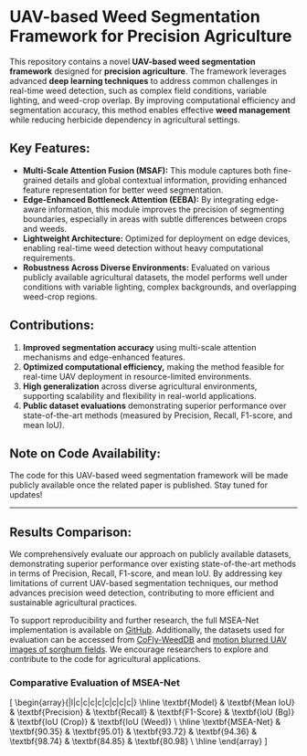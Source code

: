 

# UAV-based Weed Segmentation Framework for Precision Agriculture

This repository contains a novel **UAV-based weed segmentation framework** designed for **precision agriculture**. The framework leverages advanced **deep learning techniques** to address common challenges in real-time weed detection, such as complex field conditions, variable lighting, and weed-crop overlap. By improving computational efficiency and segmentation accuracy, this method enables effective **weed management** while reducing herbicide dependency in agricultural settings.

## Key Features:
- **Multi-Scale Attention Fusion (MSAF):** This module captures both fine-grained details and global contextual information, providing enhanced feature representation for better weed segmentation.
- **Edge-Enhanced Bottleneck Attention (EEBA):** By integrating edge-aware information, this module improves the precision of segmenting boundaries, especially in areas with subtle differences between crops and weeds.
- **Lightweight Architecture:** Optimized for deployment on edge devices, enabling real-time weed detection without heavy computational requirements.
- **Robustness Across Diverse Environments:** Evaluated on various publicly available agricultural datasets, the model performs well under conditions with variable lighting, complex backgrounds, and overlapping weed-crop regions.

## Contributions:
1. **Improved segmentation accuracy** using multi-scale attention mechanisms and edge-enhanced features.
2. **Optimized computational efficiency,** making the method feasible for real-time UAV deployment in resource-limited environments.
3. **High generalization** across diverse agricultural environments, supporting scalability and flexibility in real-world applications.
4. **Public dataset evaluations** demonstrating superior performance over state-of-the-art methods (measured by Precision, Recall, F1-score, and mean IoU).

## Note on Code Availability:
The code for this UAV-based weed segmentation framework will be made publicly available once the related paper is published. Stay tuned for updates!

---

## Results Comparison:

We comprehensively evaluate our approach on publicly available datasets, demonstrating superior performance over existing state-of-the-art methods in terms of Precision, Recall, F1-score, and mean IoU. By addressing key limitations of current UAV-based segmentation techniques, our method advances precision weed detection, contributing to more efficient and sustainable agricultural practices.

To support reproducibility and further research, the full MSEA-Net implementation is available on [GitHub](https://github.com/AkramSyed002/MSEA_Net). Additionally, the datasets used for evaluation can be accessed from [CoFly-WeedDB](https://github.com/CoFly-Project/CoFly-WeedDB) and [motion blurred UAV images of sorghum fields](https://data.mendeley.com/datasets/4hh45vkp38/5). We encourage researchers to explore and contribute to the code for agricultural applications.



###  **Comparative Evaluation of MSEA-Net**

\[
\begin{array}{|l|c|c|c|c|c|c|c|c|}
\hline
\textbf{Model} & \textbf{Mean IoU} & \textbf{Precision} & \textbf{Recall} & \textbf{F1-Score} & \textbf{IoU (Bg)} & \textbf{IoU (Crop)} & \textbf{IoU (Weed)} \\
\hline
\textbf{MSEA-Net} & \textbf{90.35} & \textbf{95.01} & \textbf{93.72} & \textbf{94.36} & \textbf{98.74} & \textbf{84.85} & \textbf{80.98} \\
\hline
\end{array}
\]


